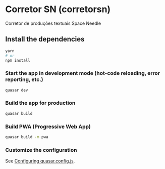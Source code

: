 # Corretor SN (corretorsn)

Corretor de produções textuais Space Needle

## Install the dependencies
```bash
yarn
# or
npm install
```

### Start the app in development mode (hot-code reloading, error reporting, etc.)
```bash
quasar dev
```


### Build the app for production
```bash
quasar build
```
### Build PWA (Progressive Web App)
```bash
quasar build -m pwa
```
### Customize the configuration
See [Configuring quasar.config.js](https://v2.quasar.dev/quasar-cli-vite/quasar-config-js).


